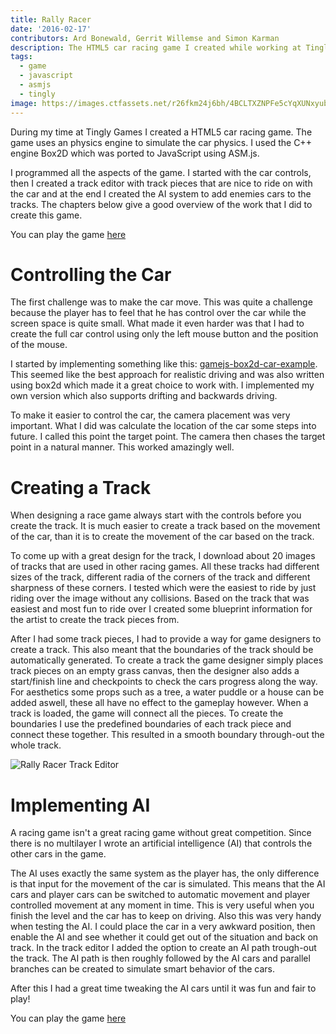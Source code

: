 ```yaml
---
title: Rally Racer
date: '2016-02-17'
contributors: Ard Bonewald, Gerrit Willemse and Simon Karman
description: The HTML5 car racing game I created while working at Tingly Games. The game uses the physics engine Box2D which was used in JavaScript by the port from C++ using ASM.js.
tags:
  - game
  - javascript
  - asmjs
  - tingly
image: https://images.ctfassets.net/r26fkm24j6bh/4BCLTXZNPFe5cYqXUNxyub/4511384a28a93e7e5771ac8a8ae65af2/rallyracer.png
---
```


During my time at Tingly Games I created a HTML5 car racing game. The game uses an physics engine to simulate the car physics. I used the C++ engine Box2D which was ported to JavaScript using ASM.js.

I programmed all the aspects of the game. I started with the car controls, then I created a track editor with track pieces that are nice to ride on with the car and at the end I created the AI system to add enemies cars to the tracks. The chapters below give a good overview of the work that I did to create this game.

You can play the game [here](http://www.newgames.com/en/rally-racer.html)

# Controlling the Car
The first challenge was to make the car move. This was quite a challenge because the player has to feel that he has control over the car while the screen space is quite small. What made it even harder was that I had to create the full car control using only the left mouse button and the position of the mouse.

I started by implementing something like this: [gamejs-box2d-car-example](http://domasx2.github.io/gamejs-box2d-car-example/). This seemed like the best approach for realistic driving and was also written using box2d which made it a great choice to work with. I implemented my own version which also supports drifting and backwards driving.

To make it easier to control the car, the camera placement was very important. What I did was calculate the location of the car some steps into future. I called this point the target point. The camera then chases the target point in a natural manner. This worked amazingly well.

# Creating a Track
When designing a race game always start with the controls before you create the track. It is much easier to create a track based on the movement of the car, than it is to create the movement of the car based on the track.

To come up with a great design for the track, I download about 20 images of tracks that are used in other racing games. All these tracks had different sizes of the track, different radia of the corners of the track and different sharpness of these corners. I tested which were the easiest to ride by just riding over the image without any collisions. Based on the track that was easiest and most fun to ride over I created some blueprint information for the artist to create the track pieces from.

After I had some track pieces, I had to provide a way for game designers to create a track. This also meant that the boundaries of the track should be automatically generated. To create a track the game designer simply places track pieces on an empty grass canvas, then the designer also adds a start/finish line and checkpoints to check the cars progress along the way. For aesthetics some props such as a tree, a water puddle or a house can be added aswell, these all have no effect to the gameplay however. When a track is loaded, the game will connect all the pieces. To create the boundaries I use the predefined boundaries of each track piece and connect these together. This resulted in a smooth boundary through-out the whole track.

![Rally Racer Track Editor](https://images.ctfassets.net/r26fkm24j6bh/6S4Xjn4BlErU3VMuHznN8E/0db7e51b46c96769fe2313802e01747a/trackeditor.png)


# Implementing AI
A racing game isn't a great racing game without great competition. Since there is no multilayer I wrote an artificial intelligence (AI) that controls the other cars in the game.

The AI uses exactly the same system as the player has, the only difference is that input for the movement of the car is simulated. This means that the AI cars and player cars can be switched to automatic movement and player controlled movement at any moment in time. This is very useful when you finish the level and the car has to keep on driving. Also this was very handy when testing the AI. I could place the car in a very awkward position, then enable the AI and see whether it could get out of the situation and back on track. In the track editor I added the option to create an AI path trough-out the track. The AI path is then roughly followed by the AI cars and parallel branches can be created to simulate smart behavior of the cars.

After this I had a great time tweaking the AI cars until it was fun and fair to play!

You can play the game [here](http://www.newgames.com/en/rally-racer.html)
